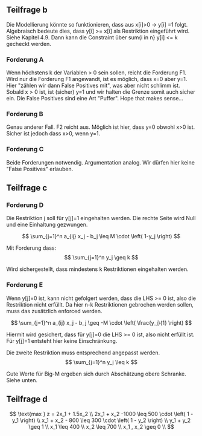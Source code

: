 ## Teilfrage b
Die Modellierung könnte so funktionieren, dass aus x[i]>0 -> y[i] =1 folgt. Algebraisch bedeute dies, dass y[i] >= x[i] als Restriktion eingeführt wird. Siehe Kapitel 4.9. Dann kann die Constraint über sum{i in n} y[i] <= k gecheckt werden.
### Forderung A
Wenn höchstens k der Variablen > 0 sein sollen, reicht die Forderung F1. Wird nur die Forderung F1 angewandt, ist es möglich, dass x=0 aber y=1. Hier "zählen wir dann False Positives mit", 
was aber nicht schlimm ist. Sobald x > 0 ist, ist (sicher) y=1 und wir halten die Grenze somit auch sicher ein. Die False Positives sind eine Art "Puffer". Hope that makes sense...

### Forderung B
Genau anderer Fall. F2 reicht aus. Möglich ist hier, dass y=0 obwohl x>0 ist. Sicher ist jedoch dass x>0, wenn y=1. 

### Forderung C
Beide Forderungen notwendig. Argumentation analog. Wir dürfen hier keine "False Positives" erlauben.

## Teilfrage c
### Forderung D 
Die Restriktion j soll für y[j]=1 eingehalten werden. Die rechte Seite wird Null und eine Einhaltung gezwungen.

$$
\sum_{j=1}^n a_{ij} x_j - b_j \leq M \cdot \left( 1-y_j \right)
$$

Mit Forderung dass:
$$
\sum_{j=1}^n y_j \geq k 
$$

Wird sichergestellt, dass mindestens k Restriktionen eingehalten werden.

### Forderung E
Wenn y[j]=0 ist, kann nicht gefolgert werden, dass die LHS >= 0 ist, also die Restriktion nicht erfüllt. Da hier n-k Restriktionen gebrochen werden sollen, muss das zusätzlich enforced werden.

$$
\sum_{j=1}^n a_{ij} x_j - b_j \geq -M \cdot \left( \frac{y_j}{1} \right)
$$

Hiermit wird gesichert, dass für y[j]=0 die LHS >= 0 ist, also nicht erfüllt ist. Für y[j]=1 entsteht hier keine Einschränkung.

Die zweite Restriktion muss entsprechend angepasst werden.
$$
\sum_{j=1}^n y_j \leq k 
$$

Gute Werte für Big-M ergeben sich durch Abschätzung obere Schranke. Siehe unten.
## Teilfrage d
$$
\text{max } z = 2x_1 + 1.5x_2 \\
2x_1 + x_2 -1000 \leq 500 \cdot \left( 1 - y_1 \right) \\
x_1 + x_2 - 800 \leq 300 \cdot \left( 1 - y_2 \right) \\
y_1 + y_2 \geq 1 \\
x_1 \leq 400 \\
x_2 \leq 700 \\
x_1 , x_2 \geq 0 \\
$$

